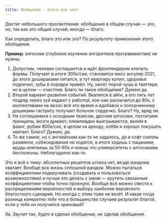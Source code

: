 ```yaml
---
title: Обобщения - благо или зло?
---
```


Достиг небольшого просветления: обобщение в общем случае — зло, но, так как это общий случай, иногда — благо.

Как определить, благо это или зло? По _результату применения_ этого обобщения.

**Пример**: алгосики (глубокое изучение алгоритмов программистам) не нужны.

1. Допустим, человек соглашается и идёт фронтендером клепать формы. Получает в итоге 300к/сек, становится мисс ангуляр 2021, до этого дошираками питался, а тут квартиру купил, здоровье подлечил, зубы в порядок привёл. Ну, несёт порой чушь в твиттере, но в целом — счастлив. Благо ли такое обобщение? Думаю да.
2. Второй вариант развития событий. Вкатился в айти, а его пять лет подряд через хуй кидают с работой, кое-как раскачался до 80к, с коллективами не везло всё это время и вдобавок к попорченному дошиками гастриту получает больное сердечко. Благо? Ну, вряд ли.
3. Не соглашаемся с исходным тезисом, дрочим алгосики, постигаем принципы, мозги думают, олимпиадки выигрываются, валим в фаанг, рубим 800к/сек, в целом на аренду, хобби и хорошо покушать хватает. Благо? Думаю, да.
4. То же самое, но с английским как-то не задалось, да и софт скиллы размякли, собеседования не ходятся, в итоге ходишь с пацанами, круды клепаешь за 50-80к и ноешь что университеты с алгосиками бесполезны. Неблагодатно как-то.

Это я всё к чему: абсолютных рецептов успеха нет, везде рандома хватает. Вообще вся жизнь сплошной рандом. Можно пытаться коэффициентики подкручивать (создавать и пользоваться возможностями) и лучше это делать с умом — крутить связанные коэффициентики чтобы точно прокнуло. Вообще всё можно свести к распределениям вероятностей и выбору наиболее вероятного благостного сценария. Но иногда с этим тоже не везёт. И какая тогда разница _конкретно тебе_ что _в большинстве_ случаев результат благой, если у тебя он получился хреновый?

Ха. Звучит так, будто я сделал обобщение, не сделав обобщения.

